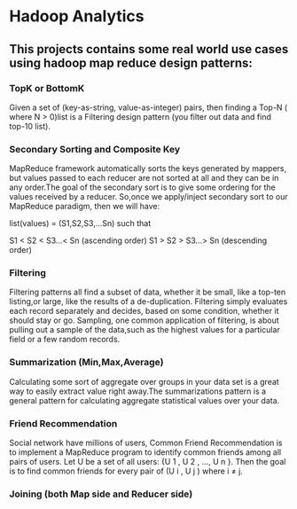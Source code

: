 # Hadoop Analytics

This projects contains some real world use cases using hadoop map reduce design patterns:
-


### TopK or BottomK
Given a set of (key-as-string, value-as-integer) pairs, then finding a Top-N ( where N > 0)list is a Filtering design pattern (you filter out data and find top-10 list).


### Secondary Sorting and Composite Key
MapReduce framework automatically sorts the keys generated by mappers, but values passed to each reducer are not sorted at all and they can be in any order.The goal of the secondary sort is to give some ordering for the values received by a reducer. So,once we apply/inject secondary sort to our MapReduce paradigm, then we will have:

list(values) = (S1,S2,S3,...Sn)
such that

S1 < S2 < S3...< Sn (ascending order)
S1 > S2 > S3...> Sn (descending order)


### Filtering
Filtering patterns all find a subset of data, whether it be small, like a top-ten listing,or large, like the results of a de-duplication.
Filtering simply evaluates each record separately and decides, based on some condition, whether it should stay or go.
Sampling, one common application of filtering, is about pulling out a sample of the data,such as the highest values for a particular field or a few random records.


### Summarization (Min,Max,Average)
Calculating some sort of aggregate over groups in your data set is a great way to easily extract value right away.The summarizations pattern is a general pattern for calculating aggregate statistical values over your data.


### Friend Recommendation
Social network have  millions of users, Common Friend Recommendation is to implement a MapReduce program to identify common friends among all pairs of users. Let U be a set of all users: {U 1 , U 2 , ..., U n }. 
Then the goal is to find common friends for every pair of (U i , U j ) where i ≠ j.


### Joining (both Map side and Reducer side)
